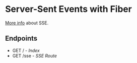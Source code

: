 # Server-Sent Events with Fiber

[More info](https://en.wikipedia.org/wiki/Server-sent_events) about SSE.

## Endpoints

- GET / - _Index_
- GET /sse - _SSE Route_
